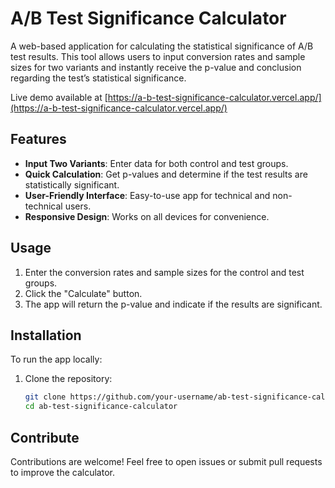 # A/B Test Significance Calculator

A web-based application for calculating the statistical significance of A/B test results. This tool allows users to input conversion rates and sample sizes for two variants and instantly receive the p-value and conclusion regarding the test’s statistical significance.

Live demo available at [https://a-b-test-significance-calculator.vercel.app/](https://a-b-test-significance-calculator.vercel.app/)

## Features

- **Input Two Variants**: Enter data for both control and test groups.
- **Quick Calculation**: Get p-values and determine if the test results are statistically significant.
- **User-Friendly Interface**: Easy-to-use app for technical and non-technical users.
- **Responsive Design**: Works on all devices for convenience.


## Usage

1. Enter the conversion rates and sample sizes for the control and test groups.
2. Click the "Calculate" button.
3. The app will return the p-value and indicate if the results are significant.

## Installation

To run the app locally:

1. Clone the repository:

   ```bash
   git clone https://github.com/your-username/ab-test-significance-calculator.git
   cd ab-test-significance-calculator

## Contribute

Contributions are welcome! Feel free to open issues or submit pull requests to improve the calculator.
